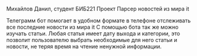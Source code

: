 Михайлов Данил, студент БИБ221 
Проект Парсер новостей из мира it

Телеграмм бот помогает в удобном формате в телефоне отслеживать все последние новости из мира it
С помощью бота так же можно изучать статьи. 
Любая статья имеет дату выхода и категории, это позволит пользователю выбрать необходимые для него статьи и новости, не теряя время на чтение ненужной информации.
